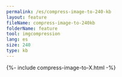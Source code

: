 ```yaml
---
permalink: /es/compress-image-to-240-kb
layout: feature
fileName: compress-image-to-240kb
folderName: feature
tool: imgcompression
lang: es
size: 240
type: kb
---
```


{%- include compress-image-to-X.html -%}
